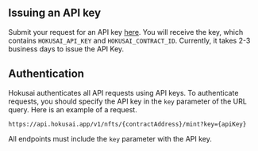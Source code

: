 ## Issuing an API key

Submit your request for an API key [here](https://hokusai.app/pre-register). You will receive the key, which contains `HOKUSAI_API_KEY` and `HOKUSAI_CONTRACT_ID`. Currently, it takes 2-3 business days to issue the API Key. 

## Authentication
Hokusai authenticates all API requests using API keys. 
To authenticate requests, you should specify the API key in the `key` parameter of the URL query.
Here is an example of a request.
```:bash
https://api.hokusai.app/v1/nfts/{contractAddress}/mint?key={apiKey}
```
All endpoints must include the `key` parameter with the API key.

